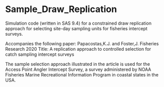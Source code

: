 # Sample_Draw_Replication

Simulation code (written in SAS 9.4) for a constrained draw replication approach for selecting site-day sampling units for fisheries intercept surveys.

Accompanies the following paper: 
Papacostas,K.J. and Foster,J. Fisheries Research 2020 
Title: A replication approach to controlled selection for catch sampling intercept surveys

The sample selection approach illustrated in the article is used for the Access Point Angler Intercept Survey, a survey administered by NOAA Fisheries Marine Recreational Information Program in coastal states in the USA.
